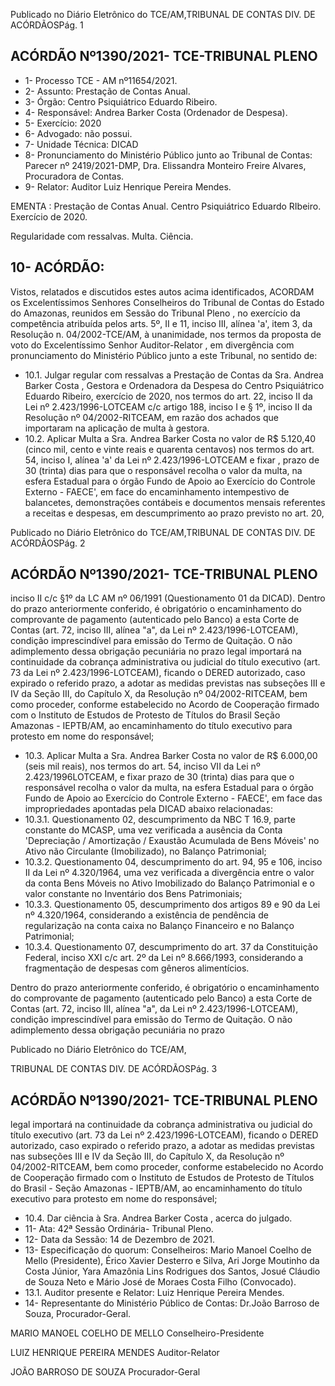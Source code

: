 Publicado  no  Diário  Eletrônico do TCE/AM,TRIBUNAL DE CONTAS DIV. DE ACÓRDÃOSPág. 1

## ACÓRDÃO Nº1390/2021- TCE-TRIBUNAL PLENO

- 1- Processo TCE - AM nº11654/2021.
- 2- Assunto: Prestação de Contas Anual.
- 3- Órgão: Centro Psiquiátrico Eduardo Ribeiro.
- 4- Responsável: Andrea Barker Costa (Ordenador de Despesa).
- 5- Exercício: 2020
- 6- Advogado: não possui.
- 7- Unidade Técnica: DICAD
- 8- Pronunciamento  do  Ministério  Público  junto  ao  Tribunal  de  Contas: Parecer  nº 2419/2021-DMP, Dra. Elissandra Monteiro Freire Alvares, Procuradora de Contas.
- 9- Relator: Auditor Luiz Henrique Pereira Mendes.

EMENTA : Prestação de Contas Anual. Centro Psiquiátrico Eduardo RIbeiro. Exercício de 2020.

Regularidade com ressalvas. Multa. Ciência.

## 10-  ACÓRDÃO:

Vistos, relatados e discutidos estes autos acima identificados, ACORDAM os Excelentíssimos Senhores Conselheiros do Tribunal de Contas do Estado do Amazonas, reunidos em Sessão do Tribunal Pleno , no exercício da competência atribuída pelos arts. 5º, II e 11, inciso III, alínea 'a', item 3, da Resolução n. 04/2002-TCE/AM, à unanimidade, nos termos da proposta de voto do Excelentíssimo Senhor Auditor-Relator , em divergência com pronunciamento do Ministério Público junto a este Tribunal, no sentido de:

- 10.1. Julgar  regular  com  ressalvas a  Prestação  de  Contas  da Sra.  Andrea Barker Costa , Gestora e Ordenadora da Despesa do Centro Psiquiátrico Eduardo Ribeiro, exercício de 2020, nos termos do art. 22, inciso II da Lei nº  2.423/1996-LOTCEAM  c/c  artigo  188,  inciso  I  e  §  1º,  inciso  II  da Resolução nº 04/2002-RITCEAM, em razão dos achados que importaram na aplicação de multa à gestora.
- 10.2. Aplicar Multa a Sra. Andrea Barker Costa no valor de R$ 5.120,40 (cinco mil, cento e vinte reais e quarenta centavos) nos termos do  art.  54,  inciso  I,  alínea  'a'  da  Lei  nº  2.423/1996-LOTCEAM   e  fixar , prazo  de  30  (trinta)  dias para  que  o  responsável  recolha  o  valor  da multa, na esfera Estadual para o órgão Fundo de Apoio ao Exercício do Controle Externo - FAECE', em face do encaminhamento intempestivo de balancetes, demonstrações contábeis e documentos mensais referentes a receitas  e  despesas,  em  descumprimento  ao  prazo  previsto  no  art.  20,

Publicado  no  Diário  Eletrônico do TCE/AM,TRIBUNAL DE CONTAS DIV. DE ACÓRDÃOSPág. 2

## ACÓRDÃO Nº1390/2021- TCE-TRIBUNAL PLENO

inciso II c/c §1º da LC AM nº 06/1991 (Questionamento 01 da DICAD). Dentro do prazo anteriormente conferido, é obrigatório o encaminhamento do comprovante de pagamento (autenticado pelo Banco) a esta Corte de Contas  (art.  72,  inciso  III,  alínea  "a",  da  Lei  nº  2.423/1996-LOTCEAM), condição  imprescindível  para  emissão  do  Termo  de  Quitação.  O  não adimplemento  dessa  obrigação  pecuniária  no  prazo  legal  importará  na continuidade da cobrança administrativa ou judicial do título executivo (art. 73 da Lei nº 2.423/1996-LOTCEAM), ficando o DERED autorizado, caso expirado o referido prazo, a adotar as medidas previstas nas subseções III e  IV  da  Seção  III,  do  Capítulo  X,  da  Resolução  nº  04/2002-RITCEAM, bem  como  proceder,  conforme  estabelecido  no  Acordo  de  Cooperação firmado  com  o  Instituto  de  Estudos  de  Protesto  de  Títulos  do  Brasil  Seção  Amazonas  -  IEPTB/AM,  ao  encaminhamento  do  título  executivo para protesto em nome do responsável;

- 10.3. Aplicar Multa a Sra. Andrea Barker Costa no valor de R$ 6.000,00 (seis mil  reais), nos  termos  do  art.  54,  inciso  VII  da  Lei  nº  2.423/1996LOTCEAM,  e  fixar  prazo  de  30  (trinta)  dias  para  que  o  responsável recolha o valor da multa, na esfera Estadual para o órgão Fundo de Apoio ao Exercício do Controle Externo - FAECE', em face das impropriedades apontadas pela DICAD abaixo relacionadas:
- 10.3.1. Questionamento  02,  descumprimento  da  NBC  T  16.9, parte constante do MCASP, uma vez verificada a ausência da Conta 'Depreciação / Amortização / Exaustão Acumulada de  Bens  Móveis'  no  Ativo  não  Circulante  (Imobilizado),  no Balanço Patrimonial;
- 10.3.2. Questionamento 04, descumprimento do art. 94, 95 e 106, inciso II da Lei nº 4.320/1964, uma  vez  verificada a divergência  entre  o  valor  da  conta  Bens  Móveis  no  Ativo Imobilizado  do  Balanço  Patrimonial  e  o  valor  constante  no Inventário dos Bens Patrimoniais;
- 10.3.3. Questionamento 05, descumprimento dos artigos 89 e 90 da Lei nº 4.320/1964, considerando a existência de pendência  de  regularização  na  conta  caixa  no  Balanço Financeiro e no Balanço Patrimonial;
- 10.3.4. Questionamento 07, descumprimento do art. 37 da Constituição Federal, inciso XXI  c/c art. 2º da  Lei nº 8.666/1993, considerando a fragmentação de despesas com gêneros alimentícios.

Dentro do prazo anteriormente conferido, é obrigatório o encaminhamento  do  comprovante  de  pagamento  (autenticado  pelo Banco) a esta Corte de Contas (art. 72, inciso III, alínea "a", da Lei nº 2.423/1996-LOTCEAM), condição imprescindível para emissão do Termo de Quitação. O não adimplemento dessa obrigação pecuniária no prazo

Publicado  no  Diário  Eletrônico do TCE/AM,

TRIBUNAL DE CONTAS DIV. DE ACÓRDÃOSPág. 3

## ACÓRDÃO Nº1390/2021- TCE-TRIBUNAL PLENO

legal importará na continuidade da cobrança administrativa ou judicial do título executivo  (art.  73 da  Lei  nº  2.423/1996-LOTCEAM), ficando  o DERED autorizado, caso expirado o referido prazo, a adotar as medidas previstas  nas  subseções  III  e  IV  da  Seção  III,  do  Capítulo  X, da Resolução nº 04/2002-RITCEAM, bem como proceder, conforme estabelecido  no  Acordo  de  Cooperação  firmado  com  o  Instituto  de Estudos de Protesto de Títulos do Brasil - Seção Amazonas - IEPTB/AM, ao  encaminhamento  do  título  executivo  para  protesto  em  nome  do responsável;

- 10.4. Dar ciência à Sra. Andrea Barker Costa , acerca do julgado.
- 11-  Ata: 42ª Sessão Ordinária- Tribunal Pleno.
- 12-  Data da Sessão: 14 de Dezembro de 2021.
- 13-  Especificação do quorum: Conselheiros: Mario Manoel Coelho de Mello (Presidente), Érico Xavier Desterro e Silva, Ari Jorge Moutinho da Costa Júnior, Yara Amazônia Lins Rodrigues dos Santos, Josué Cláudio de Souza Neto e Mário José de Moraes Costa Filho (Convocado).
- 13.1. Auditor presente e Relator: Luiz Henrique Pereira Mendes.
- 14-  Representante  do  Ministério  Público  de  Contas: Dr.João  Barroso  de  Souza, Procurador-Geral.

MARIO MANOEL COELHO DE MELLO Conselheiro-Presidente

LUIZ HENRIQUE PEREIRA MENDES Auditor-Relator

JOÃO BARROSO DE SOUZA Procurador-Geral